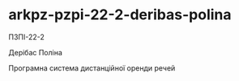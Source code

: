# arkpz-pzpi-22-2-deribas-polina
ПЗПІ-22-2

Дерібас Поліна

Програмна система дистанційної оренди речей

